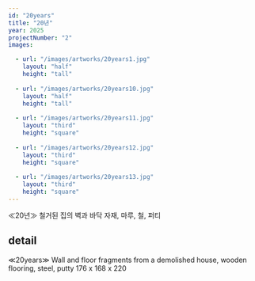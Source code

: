 ```yaml
---
id: "20years"
title: "20년"
year: 2025
projectNumber: "2"
images:

  - url: "/images/artworks/20years1.jpg"
    layout: "half"
    height: "tall"
    
  - url: "/images/artworks/20years10.jpg"
    layout: "half"
    height: "tall"
    
  - url: "/images/artworks/20years11.jpg"
    layout: "third"
    height: "square"
    
  - url: "/images/artworks/20years12.jpg"
    layout: "third"
    height: "square"
    
  - url: "/images/artworks/20years13.jpg"
    layout: "third"
    height: "square"
---
```

≪20년≫
철거된 집의 벽과 바닥 자재, 마루, 철, 퍼티

## detail

≪20years≫
Wall and floor fragments from a demolished house,
wooden flooring, steel, putty
176 x 168 x 220

